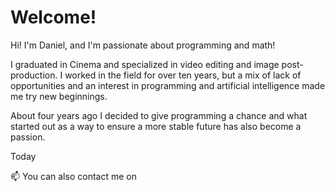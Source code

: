 # Welcome!

Hi! I'm Daniel, and I'm passionate about programming and math!

I graduated in Cinema and specialized in video editing and image post-production. I worked in the field for over ten years, but a mix of lack of opportunities and an interest in programming and artificial intelligence made me try new beginnings.

About four years ago I decided to give programming a chance and what started out as a way to ensure a more stable future has also become a passion.

Today

📫 You can also contact me on


<!--
**daniabib/daniabib** is a ✨ _special_ ✨ repository because its `README.md` (this file) appears on your GitHub profile.

Here are some ideas to get you started:

- 🔭 I’m currently working on ...
- 🌱 I’m currently learning ...
- 👯 I’m looking to collaborate on ...
- 🤔 I’m looking for help with ...
- 💬 Ask me about ...
- 📫 How to reach me: ...
- 😄 Pronouns: ...
- ⚡ Fun fact: ...
-->
